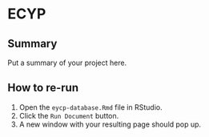 # ECYP

## Summary
Put a summary of your project here.

## How to re-run
1. Open the `eycp-database.Rmd` file in RStudio.
2. Click the `Run Document` button.
3. A new window with your resulting page should pop up.
